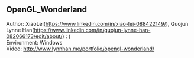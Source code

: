 ## OpenGL_Wonderland
Author: XiaoLei(https://www.linkedin.com/in/xiao-lei-088422149/), Guojun Lynne Han(https://www.linkedin.com/in/guojun-lynne-han-082066173/edit/about/)  : )<br>
Environment: Windows<br>
Video: http://www.lynnhan.me/portfolio/opengl-wonderland/<br>
